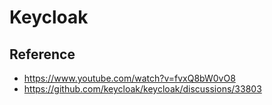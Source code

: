 # Keycloak

## Reference

- https://www.youtube.com/watch?v=fvxQ8bW0vO8
- https://github.com/keycloak/keycloak/discussions/33803

